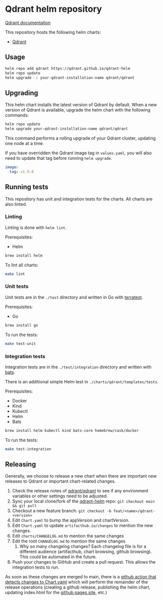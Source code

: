 # Qdrant helm repository

[Qdrant documentation](https://qdrant.tech/documentation/)

This repository hosts the following helm charts:

* [Qdrant](charts/qdrant/README.md)

## Usage

```bash
helm repo add qdrant https://qdrant.github.io/qdrant-helm
helm repo update
helm upgrade -i your-qdrant-installation-name qdrant/qdrant
```

## Upgrading

This helm chart installs the latest version of Qdrant by default. When a new version of Qdrant is available, upgrade the helm chart with the following commands:

```bash
helm repo update
helm upgrade your-qdrant-installation-name qdrant/qdrant
```

This command performs a rolling upgrade of your Qdrant cluster, updating one node at a time.

If you have overridden the Qdrant image tag in `values.yaml`, you will also need to update that tag before running `helm upgrade`.

```yaml
image:
  tag: v1.9.0
```

## Running tests

This repository has unit and integration tests for the charts. All charts are also linted.

### Linting

Linting is done with `helm lint`.

Prerequisites:

* Helm

```bash
brew install helm
```

To lint all charts:

```bash
make lint
```

### Unit tests

Unit tests are in the `./test` directory and written in Go with [terratest](https://github.com/gruntwork-io/terratest).

Prerequisites:

* Go

```bash
brew install go
```

To run the tests:

```bash
make test-unit
```

### Integration tests

Integration tests are in the `./test/integration` directory and written with [bats](https://bats-core.readthedocs.io/).

There is an additional simple Helm test in `./charts/qdrant/templates/tests`.

Prerequisites:

* Docker
* Kind
* Kubectl
* Helm
* Bats

```bash
brew install helm kubectl kind bats-core homebrew/cask/docker
```

To run the tests:

```bash
make test-integration
```

## Releasing

Generally, we choose to release a new chart when there are important new releases to Qdrant or important chart-related changes.

1. Check the release notes of [qdrant/qdrant](https://github.com/qdrant/qdrant/releases) to see if any environment variables or other settings need to be adjusted.
2. Sync your local clone/fork of the [qdrant-helm](https://github.com/qdrant/qdrant-helm) repo: `git checkout main && git pull`
3. Checkout a new feature branch: `git checkout -b feat/<name>/qdrant-<version>`
4. Edit `Chart.yaml` to bump the appVersion and chartVersion.
5. Edit `Chart.yaml` to update `artifacthub.io/changes` to mention the new changes.
6. Edit `charts/CHANGELOG.md` to mention the same changes
7. Edit the root `CHANGELOG.md` to mention the same changes
    1. Why so many changelog changes? Each changelog file is for a different audience (artifacthub, chart browsing, github browsing). This could be automated in the future.
8. Push your changes to GitHub and create a pull request. This allows the integration tests to run.

As soon as these changes are merged to main, there is a [github action that detects changes to Chart.yaml](https://github.com/qdrant/qdrant-helm/blob/cea92d092ac330493147536e27f3edeb465ffe75/.github/workflows/release-workflow.yaml#L7) which will perform the remainder of the release operations (creating a github release, publishing the helm chart, updating index.html for the [github pages site](https://qdrant.github.io/qdrant-helm/), etc.)
